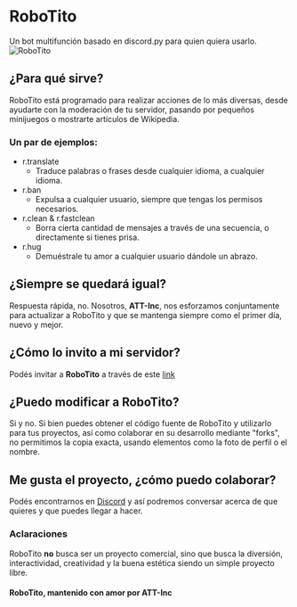 # RoboTito
Un bot multifunción basado en discord.py para quien quiera usarlo. ![RoboTito](https://i.imgur.com/6ocVOuW.jpg)

## ¿Para qué sirve?
RoboTito está programado para realizar acciones de lo más diversas, desde ayudarte con la moderación de tu servidor, pasando por pequeños minijuegos o mostrarte artículos de Wikipedia.

### Un par de ejemplos:

- r.translate
  - Traduce palabras o frases desde cualquier idioma, a cualquier idioma.
- r.ban
  - Expulsa a cualquier usuario, siempre que tengas los permisos necesarios.
- r.clean & r.fastclean
  - Borra cierta cantidad de mensajes a través de una secuencia, o directamente si tienes prisa.
- r.hug
  - Demuéstrale tu amor a cualquier usuario dándole un abrazo.

## ¿Siempre se quedará igual?
Respuesta rápida, no. Nosotros, **ATT-Inc**, nos esforzamos conjuntamente para actualizar a RoboTito y que se mantenga siempre como el primer día, nuevo y mejor.

## ¿Cómo lo invito a mi servidor?
Podés invitar a **RoboTito** a través de este [link](https://discord.com/api/oauth2/authorize?client_id=820819824669491210&permissions=8&scope=bot)

## ¿Puedo modificar a RoboTito?
Si y no. Si bien puedes obtener el código fuente de RoboTito y utilizarlo para tus proyectos, así como colaborar en su desarrollo mediante "forks", no permitimos la copia exacta, usando elementos como la foto de perfil o el nombre.

## Me gusta el proyecto, ¿cómo puedo colaborar?
Podés encontrarnos en [Discord](https://discord.gg/W2ReeE6kV5) y así podremos conversar acerca de que quieres y que puedes llegar a hacer.

### Aclaraciones
RoboTito **no** busca ser un proyecto comercial, sino que busca la diversión, interactividad, creatividad y la buena estética siendo un simple proyecto libre.

#### RoboTito, mantenido con amor por ATT-Inc